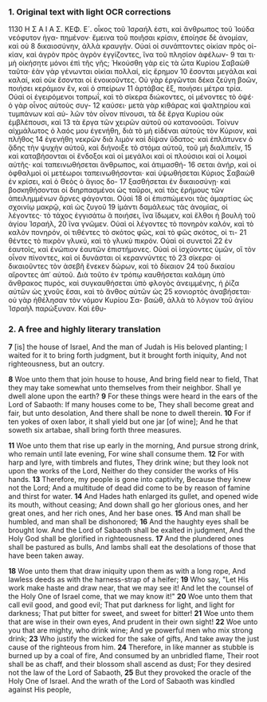 ### 1. Original text with light OCR corrections

1130 Η Σ Α Ι Α Σ. ΚΕΦ. Ε´.
οἶκος τοῦ Ἰσραήλ ἐστι, καὶ ἄνθρωπος τοῦ Ἰούδα νεόφυτον ἠγα-
πημένον· ἔμεινα τοῦ ποιῆσαι κρίσιν, ἐποίησε δὲ ἀνομίαν, καὶ οὐ
8 δικαιοσύνην, ἀλλὰ κραυγήν. Οὐαὶ οἱ συνάπτοντες οἰκίαν πρὸς οἰ-
κίαν, καὶ ἀγρὸν πρὸς ἀγρὸν ἐγγίζοντες, ἵνα τοῦ πλησίον ἀφέλων-
9 ται τι· μὴ οἰκήσητε μόνοι ἐπὶ τῆς γῆς; Ἠκούσθη γὰρ εἰς τὰ ὦτα
Κυρίου Σαβαὼθ ταῦτα· ἐὰν γὰρ γένωνται οἰκίαι πολλαί, εἰς ἔρημον
10 ἔσονται μεγάλαι καὶ καλαί, καὶ οὐκ ἔσονται οἱ ἐνοικοῦντες. Οὐ
γὰρ ἐργῶνται δέκα ζεύγη βοῶν, ποιήσει κεράμιον ἕν, καὶ ὁ σπείρων
11 ἀρτάβας ἓξ, ποιήσει μέτρα τρία. Οὐαὶ οἱ ἐγειρόμενοι τοπρωΐ, καὶ
τὸ σίκερα διώκοντες, οἱ μένοντες τὸ ὀψέ· ὁ γὰρ οἶνος αὐτοὺς συγ-
12 καύσει· μετὰ γὰρ κιθάρας καὶ ψαλτηρίου καὶ τυμπάνων καὶ αὐ-
λῶν τὸν οἶνον πίνουσι, τὰ δὲ ἔργα Κυρίου οὐκ ἐμβλέπουσι, καὶ
13 τὰ ἔργα τῶν χειρῶν αὐτοῦ οὐ κατανοοῦσι. Τοίνυν αἰχμάλωτος ὁ
λαός μου ἐγενήθη, διὰ τὸ μὴ εἰδέναι αὐτοὺς τὸν Κύριον, καὶ πλῆθος
14 ἐγενήθη νεκρῶν διὰ λιμὸν καὶ δίψαν ὕδατος· καὶ ἐπλάτυνεν ὁ ᾅδης
τὴν ψυχὴν αὐτοῦ, καὶ διήνοιξε τὸ στόμα αὐτοῦ, τοῦ μὴ διαλιπεῖν,
15 καὶ καταβήσονται οἱ ἔνδοξοι καὶ οἱ μεγάλοι καὶ οἱ πλούσιοι καὶ
οἱ λοιμοὶ αὐτῆς· καὶ ταπεινωθήσεται ἄνθρωπος, καὶ ἀτιμασθή-
16 σεται ἀνήρ, καὶ οἱ ὀφθαλμοὶ οἱ μετέωροι ταπεινωθήσονται· καὶ
ὑψωθήσεται Κύριος Σαβαὼθ ἐν κρίσει, καὶ ὁ Θεὸς ὁ ἅγιος δο-
17 ξασθήσεται ἐν δικαιοσύνῃ· καὶ βοσκηθήσονται οἱ διηρπασμένοι ὡς
ταῦροι, καὶ τὰς ἐρήμους τῶν ἀπειλημμένων ἄρνες φάγονται. Οὐαὶ
18 οἱ ἐπισπώμενοι τὰς ἁμαρτίας ὡς σχοινίῳ μακρῷ, καὶ ὡς ζυγοῦ
19 ἱμάντι δαμάλεως τὰς ἀνομίας, οἱ λέγοντες· τὸ τάχος ἐγγισάτω
ἃ ποιήσει, ἵνα ἴδωμεν, καὶ ἔλθοι ἡ βουλὴ τοῦ ἁγίου Ἰσραήλ,
20 ἵνα γνῶμεν. Οὐαὶ οἱ λέγοντες τὸ πονηρὸν καλόν, καὶ τὸ καλὸν
πονηρόν, οἱ τιθέντες τὸ σκότος φῶς, καὶ τὸ φῶς σκότος, οἱ τι-
21 θέντες τὸ πικρὸν γλυκύ, καὶ τὸ γλυκὺ πικρόν. Οὐαὶ οἱ συνετοὶ
22 ἐν ἑαυτοῖς, καὶ ἐνώπιον ἑαυτῶν ἐπιστήμονες. Οὐαὶ οἱ ἰσχύοντες
ὑμῶν, οἵ τὸν οἶνον πίνοντες, καὶ οἱ δυνάσται οἱ κεραννύντες τὸ
23 σίκερα· οἱ δικαιοῦντες τὸν ἀσεβῆ ἕνεκεν δώρων, καὶ τὸ δίκαιον
24 τοῦ δικαίου αἴροντες ἀπ᾿ αὐτοῦ. Διὰ τοῦτο ἐν τρόπῳ καυθήσεται
καλάμη ὑπὸ ἄνθρακος πυρός, καὶ συγκαυθήσεται ὑπὸ φλογὸς
ἀνειμμένης, ἡ ῥίζα αὐτῶν ὡς χνοῦς ἔσαι, καὶ τὸ ἄνθος αὐτῶν ὡς
25 κονιορτὸς ἀναβήσεται· οὐ γὰρ ἠθέλησαν τὸν νόμον Κυρίου Σα-
βαὼθ, ἀλλὰ τὸ λόγιον τοῦ ἁγίου Ἰσραὴλ παρώξυναν. Καὶ ἐθυ-

### 2. A free and highly literary translation

**7** [is] the house of Israel,
And the man of Judah is His beloved planting;
I waited for it to bring forth judgment, but it brought forth iniquity,
And not righteousness, but an outcry.

**8** Woe unto them that join house to house,
And bring field near to field,
That they may take somewhat unto themselves from their neighbor.
Shall ye dwell alone upon the earth?
**9** For these things were heard in the ears of the Lord of Sabaoth:
If many houses come to be,
They shall become great and fair, but unto desolation,
And there shall be none to dwell therein.
**10** For if ten yokes of oxen labor, it shall yield but one jar [of wine];
And he that soweth six artabae, shall bring forth three measures.

**11** Woe unto them that rise up early in the morning,
And pursue strong drink, who remain until late evening,
For wine shall consume them.
**12** For with harp and lyre, with timbrels and flutes,
They drink wine; but they look not upon the works of the Lord,
Neither do they consider the works of His hands.
**13** Therefore, my people is gone into captivity,
Because they knew not the Lord;
And a multitude of dead did come to be by reason of famine and thirst for water.
**14** And Hades hath enlarged its gullet, and opened wide its mouth, without ceasing;
And down shall go her glorious ones, and her great ones, and her rich ones,
And her base ones.
**15** And man shall be humbled, and man shall be dishonored;
**16** And the haughty eyes shall be brought low.
And the Lord of Sabaoth shall be exalted in judgment,
And the Holy God shall be glorified in righteousness.
**17** And the plundered ones shall be pastured as bulls,
And lambs shall eat the desolations of those that have been taken away.

**18** Woe unto them that draw iniquity upon them as with a long rope,
And lawless deeds as with the harness-strap of a heifer;
**19** Who say, "Let His work make haste and draw near, that we may see it!
And let the counsel of the Holy One of Israel come, that we may know it!"
**20** Woe unto them that call evil good, and good evil;
That put darkness for light, and light for darkness;
That put bitter for sweet, and sweet for bitter!
**21** Woe unto them that are wise in their own eyes,
And prudent in their own sight!
**22** Woe unto you that are mighty, who drink wine;
And ye powerful men who mix strong drink;
**23** Who justify the wicked for the sake of gifts,
And take away the just cause of the righteous from him.
**24** Therefore, in like manner as stubble is burned up by a coal of fire,
And consumed by an unbridled flame,
Their root shall be as chaff, and their blossom shall ascend as dust;
For they desired not the law of the Lord of Sabaoth,
**25** But they provoked the oracle of the Holy One of Israel.
And the wrath of the Lord of Sabaoth was kindled against His people,